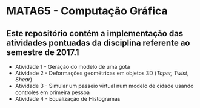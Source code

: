 # MATA65 - Computação Gráfica 

## Este repositório contém a implementação das atividades pontuadas da disciplina referente ao semestre de 2017.1

* Atividade 1 - Geração do modelo de uma gota 
* Atividade 2 - Deformações geométricas em objetos 3D (_Taper, Twist, Shear_)
* Atividade 3 - Simular um passeio virtual num modelo de cidade usando controles em primeira pessoa
* Atividade 4 - Equalização de Histogramas
